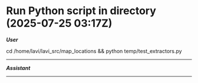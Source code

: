 <!-- Generated by SpecStory -->

# Run Python script in directory (2025-07-25 03:17Z)

_**User**_

cd /home/lavi/lavi_src/map_locations && python temp/test_extractors.py

---

_**Assistant**_



---

